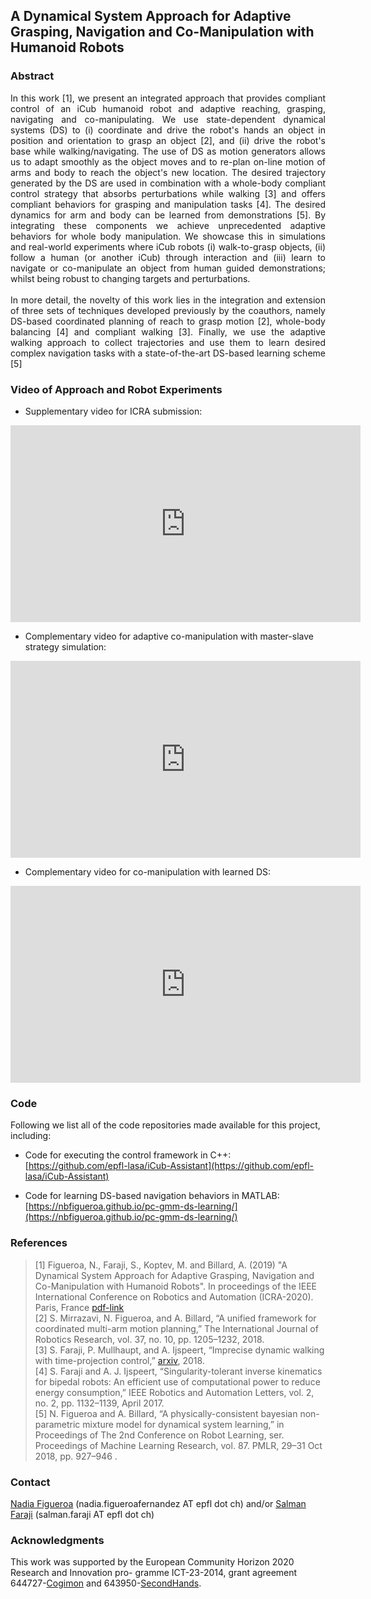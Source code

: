 ## A Dynamical System Approach for Adaptive Grasping, Navigation and Co-Manipulation with Humanoid Robots

### Abstract
<div style="text-align: justify">
In this work [1], we present an integrated approach that provides compliant control of an iCub humanoid robot and adaptive reaching, grasping, navigating and co-manipulating. We use state-dependent dynamical systems (DS) to (i) coordinate and drive the robot's hands an object in position and orientation to grasp an object [2], and (ii) drive the robot's base while walking/navigating. The use of DS as motion generators allows us to adapt smoothly as the object moves and to re-plan on-line motion of arms and body to reach the object's new location. The desired trajectory generated by the DS are used in combination with a whole-body compliant control strategy that absorbs perturbations while walking [3] and offers compliant behaviors for grasping and manipulation tasks [4]. The desired dynamics for arm and body can be learned from demonstrations [5].  By integrating these components we achieve unprecedented adaptive behaviors for whole body manipulation. We showcase this in simulations and real-world experiments where iCub robots  (i) walk-to-grasp objects, (ii) follow a human (or another iCub) through interaction and (iii) learn to navigate or co-manipulate an object from human guided demonstrations; whilst being robust to changing targets and perturbations.
</div>
<br>

<div style="text-align: justify">
In more detail, the novelty of this work lies in the integration and extension of three sets of
techniques developed previously by the coauthors, namely DS-based coordinated planning of reach to grasp motion
[2], whole-body balancing [4] and compliant walking [3]. Finally, we use the adaptive walking approach to collect
trajectories and use them to learn desired complex navigation
tasks with a state-of-the-art DS-based learning scheme [5]
</div>

### Video of Approach and Robot Experiments
- Supplementary video for ICRA submission:
<iframe width="560" height="315" src="https://www.youtube.com/embed/X-XwPxNrjFo" frameborder="0" allow="accelerometer; autoplay; encrypted-media; gyroscope; picture-in-picture" allowfullscreen></iframe>

- Complementary video for adaptive co-manipulation with master-slave strategy simulation:
<iframe width="560" height="315" src="https://www.youtube.com/embed/nHgS8ADImYA" frameborder="0" allow="accelerometer; autoplay; encrypted-media; gyroscope; picture-in-picture" allowfullscreen></iframe>

- Complementary video for co-manipulation with learned DS:
<iframe width="560" height="315" src="https://www.youtube.com/embed/3z52S-u1qaI" frameborder="0" allow="accelerometer; autoplay; encrypted-media; gyroscope; picture-in-picture" allowfullscreen></iframe>

### Code
Following we list all of the code repositories made available for this project, including:
- Code for executing the control framework in C++:  
[https://github.com/epfl-lasa/iCub-Assistant](https://github.com/epfl-lasa/iCub-Assistant)

- Code for learning DS-based navigation behaviors in MATLAB:  
[https://nbfigueroa.github.io/pc-gmm-ds-learning/](https://nbfigueroa.github.io/pc-gmm-ds-learning/)



### References
> [1] Figueroa, N., Faraji, S., Koptev, M. and Billard, A. (2019) "A Dynamical System Approach for Adaptive Grasping, Navigation and Co-Manipulation with Humanoid Robots". In proceedings of the IEEE International Conference on Robotics and Automation (ICRA-2020). Paris, France [pdf-link](https://infoscience.epfl.ch/record/277616/)   
> [2] S. Mirrazavi, N. Figueroa, and A. Billard, “A unified framework for coordinated multi-arm motion planning,” The International Journal of Robotics Research, vol. 37, no. 10, pp. 1205–1232, 2018.   
> [3] S. Faraji, P. Mullhaupt, and A. Ijspeert, “Imprecise dynamic walking with time-projection control,” [arxiv](https://infoscience.epfl.ch/record/260430?ln=en), 2018.   
> [4] S. Faraji and A. J. Ijspeert, “Singularity-tolerant inverse kinematics for bipedal robots: An efficient use of computational power to reduce energy consumption,” IEEE Robotics and Automation Letters, vol. 2, no. 2, pp. 1132–1139, April 2017.  
> [5] N. Figueroa and A. Billard, “A physically-consistent bayesian non-parametric mixture model for dynamical system learning,” in Proceedings of The 2nd Conference on Robot Learning, ser. Proceedings of Machine Learning Research, vol. 87. PMLR, 29–31 Oct 2018, pp. 927–946 . 

### Contact 
[Nadia Figueroa](http://lasa.epfl.ch/people/member.php?SCIPER=238387) (nadia.figueroafernandez AT epfl dot ch) and/or [Salman Faraji](https://salmanfaraji.github.io/) (salman.faraji AT epfl dot ch)

### Acknowledgments
This work was supported by the European Community Horizon 2020 Research and Innovation pro-
gramme ICT-23-2014, grant agreement 644727-[Cogimon](https://cogimon.eu/cognitive-interaction-motion-cogimon) and
643950-[SecondHands](https://secondhands.eu/).

 
